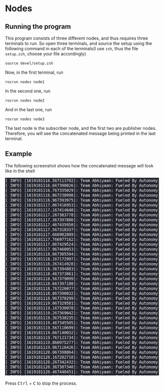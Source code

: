 # Nodes

## Running the program

This program consists of three different nodes, and thus requires three terminals to run. So open three terminals, and  source the setup using the following command in each of the terminals(I use `zsh`, thus the file `setup.zsh`, choose your file accordingly)
```
source devel/setup.zsh
```

Now, in the first terminal, run
```
rosrun nodes node1
```

In the second one, run
```
rosrun nodes node2
```

And in the last one, run
```
rosrun nodes node3
```

The last node is the subscriber node, and the first two are publisher nodes. Therefore, you will see the concatenated message being printed in the last terminal.

## Example

The following screenshot shows how the concatenated message will look like in the shell

![example](./test_img/test.png)

Press <kbd>Ctrl</kbd> + <kbd>C</kbd> to stop the process.
